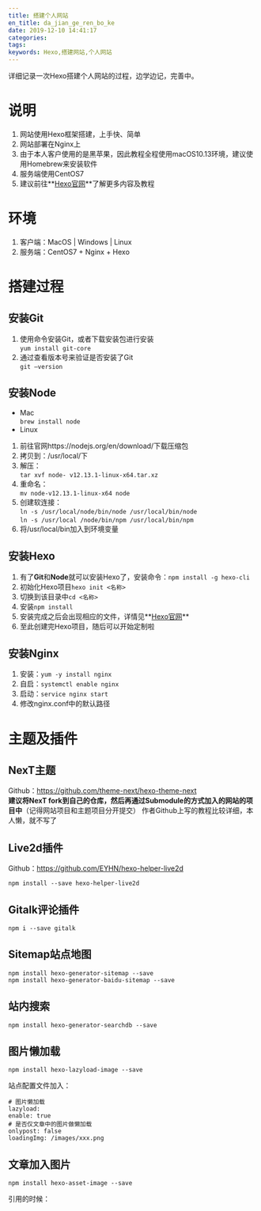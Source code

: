 ```yaml
---
title: 搭建个人网站
en_title: da_jian_ge_ren_bo_ke
date: 2019-12-10 14:41:17
categories: 
tags: 
keywords: Hexo,搭建网站,个人网站
---
```


详细记录一次Hexo搭建个人网站的过程，边学边记，完善中。
<!-- more -->

# 说明
1. 网站使用Hexo框架搭建，上手快、简单
1. 网站部署在Nginx上
1. 由于本人客户使用的是黑苹果，因此教程全程使用macOS10.13环境，建议使用Homebrew来安装软件
1. 服务端使用CentOS7
1. 建议前往**[Hexo官网](https://hexo.io/zh-cn/ "前往官网")**了解更多内容及教程

# 环境
1. 客户端：MacOS | Windows | Linux
2. 服务端：CentOS7 + Nginx + Hexo

# 搭建过程
## 安装Git
1. 使用命令安装Git，或者下载安装包进行安装   
`yum install git-core`
2. 通过查看版本号来验证是否安装了Git   
`git –version`

## 安装Node
* Mac   
`brew install node`
* Linux   
1. 前往官网https://nodejs.org/en/download/下载压缩包
1. 拷贝到：/usr/local/下
1. 解压：  
`tar xvf node- v12.13.1-linux-x64.tar.xz`
1. 重命名：  
`mv node-v12.13.1-linux-x64 node`
1. 创建软连接：   
`ln -s /usr/local/node/bin/node /usr/local/bin/node`  
`ln -s /usr/local /node/bin/npm /usr/local/bin/npm`
1. 将/usr/local/bin加入到环境变量

## 安装Hexo
1. 有了**Git**和**Node**就可以安装Hexo了，安装命令：`npm install -g hexo-cli`
1. 初始化Hexo项目`hexo init <名称>`
1. 切换到该目录中`cd <名称>`
1. 安装`npm install`
1. 安装完成之后会出现相应的文件，详情见**[Hexo官网](https://hexo.io/zh-cn/ "前往官网")**
1. 至此创建完Hexo项目，随后可以开始定制啦

## 安装Nginx
1. 安装：`yum -y install nginx`
1. 自启：`systemctl enable nginx`
1. 启动：`service nginx start`
1. 修改nginx.conf中的默认路径

# 主题及插件
## NexT主题
Github：https://github.com/theme-next/hexo-theme-next   
**建议将NexT fork到自己的仓库，然后再通过Submodule的方式加入的网站的项目中**（记得网站项目和主题项目分开提交）
作者Github上写的教程比较详细，本人懒，就不写了
## Live2d插件
Github：https://github.com/EYHN/hexo-helper-live2d   
```
npm install --save hexo-helper-live2d
```
## Gitalk评论插件    
```
npm i --save gitalk
```
## Sitemap站点地图    
```
npm install hexo-generator-sitemap --save
npm install hexo-generator-baidu-sitemap --save
```
## 站内搜索   
```
npm install hexo-generator-searchdb --save
```
## 图片懒加载   
```
npm install hexo-lazyload-image --save
```
站点配置文件加入：
```
# 图片懒加载
lazyload:
enable: true
# 是否仅文章中的图片做懒加载
onlypost: false
loadingImg: /images/xxx.png
```
## 文章加入图片
```
npm install hexo-asset-image --save
```
引用的时候：
